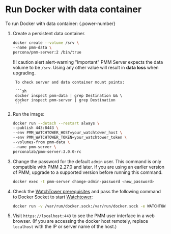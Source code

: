 
# Run Docker with data container

To run Docker with data container:
{.power-number}

1. Create a persistent data container.

    ```sh
    docker create --volume /srv \
    --name pmm-data \
    percona/pmm-server:2 /bin/true
    ```

    !!! caution alert alert-warning "Important"
        PMM Server expects the data volume to be `/srv`. Using any other value will result in **data loss** when upgrading.

        To check server and data container mount points:

        ```sh
        docker inspect pmm-data | grep Destination && \
        docker inspect pmm-server | grep Destination
        ```
2. Run the image:

    ```sh
    docker run --detach --restart always \
    --publish 443:8443 \
    --env PMM_WATCHTOWER_HOST=your_watchtower_host \
    --env PMM_WATCHTOWER_TOKEN=your_watchtower_token \
    --volumes-from pmm-data \
    --name pmm-server \
    perconalab/pmm-server:3.0.0-rc
    ```

3. Change the password for the default `admin` user. This command is only compatible with PMM 2.27.0 and later. If you are using an earlier version of PMM, upgrade to a supported version before running this command.

    ```sh
    docker exec -t pmm-server change-admin-password <new_password>
    ```
4. Check the [WatchTower prerequisites](../docker/index.md|#prerequisites) and pass the following command to Docker Socket to start [Watchtower](https://containrrr.dev/watchtower/):
    ```sh
    docker run -v /var/run/docker.sock:/var/run/docker.sock -e WATCHTOWER_HTTP_API_UPDATE=1 -e WATCHTOWER_HTTP_API_TOKEN=123 --hostname=watchtower --network=pmm_default docker.io/perconalab/watchtower
    ```
5. Visit `https://localhost:443` to see the PMM user interface in a web browser. (If you are accessing the docker host remotely, replace `localhost` with the IP or server name of the host.)
